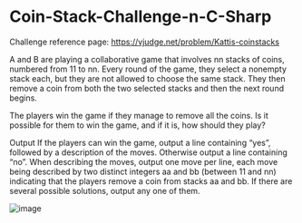 # Coin-Stack-Challenge-n-C-Sharp

Challenge reference page: https://vjudge.net/problem/Kattis-coinstacks

A and B are playing a collaborative game that involves nn stacks of coins, numbered from 11 to nn. Every round of the game, they select a nonempty stack each, but they are not allowed to choose the same stack. They then remove a coin from both the two selected stacks and then the next round begins.

The players win the game if they manage to remove all the coins. Is it possible for them to win the game, and if it is, how should they play?


Output
If the players can win the game, output a line containing “yes”, followed by a description of the moves. Otherwise output a line containing “no”. When describing the moves, output one move per line, each move being described by two distinct integers aa and bb (between 11 and nn) indicating that the players remove a coin from stacks aa and bb. If there are several possible solutions, output any one of them.

![image](https://user-images.githubusercontent.com/5490210/151600156-4e9866c8-0877-46e5-9a96-311e7e072b90.png)
